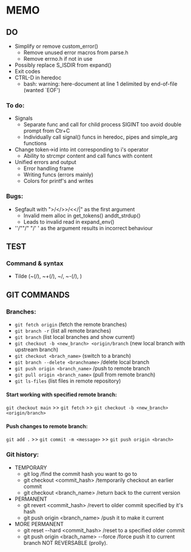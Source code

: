 # MEMO
## DO
* Simplify or remove custom_error()
  * Remove unused error macros from parse.h
  * Remove errno.h if not in use
* Possibly replace S_ISDIR from expand()
* Exit codes
* CTRL-D in heredoc
  * bash: warning: here-document at line 1 delimited by end-of-file (wanted `EOF')

### To do:
* Signals
  * Separate func and call for child process SIGINT too avoid double prompt from Ctr+C
  * Individually call signal() funcs in heredoc, pipes and simple_arg functions
* Change token->id into int corresponding to i's operator
  * Ability to strcmpr content and call funcs with content
* Unified errors and output
  * Error handling frame
  * Writing funcs (errors mainly)
  * Colors for printf's and writes

### Bugs:
* Segfault with ">/</>>/<</|" as the first argument
  * Invalid mem alloc in get_tokens() anddt_strdup()
  * Leads to invalid read in expand_env()
* ''/""/" "/' ' as the argument results in incorrect behaviour

## TEST
### Command & syntax
* Tilde (~(/), ~+(/), ~/, ~-(/), )

## GIT COMMANDS
### Branches:
  * `git fetch origin` (fetch the remote branches)
  * `git branch -r` (list all remote branches)
  * `git branch` (list local branches and show current)
  * `git checkout -b <new_branch> <origin/branch` (new local branch with upstream branch)
  * `git checkout <brach_name>` (switch to a branch)
  * `git branch --delete <branchname>` /delete local branch
  * `git push origin <branch_name>` /push to remote branch
  * `git pull origin <branch_name>` (pull from remote branch)
  * `git ls-files` (list files in remote repository)
#### Start working with specified remote branch:
`git checkout main` >> `git fetch` >> `git checkout -b <new_branch> <origin/branch>`
####  Push changes to remote branch:
`git add .` >> `git commit -m <message>` >> `git push origin <branch>`


### Git history:
* TEMPORARY
  * git log /find the commit hash you want to go to
  * git checkout <commit_hash> /temporarily checkout an earlier commit
  * git checkout <branch_name> /return back to the current version
* PERMANENT
  * git revert <commit_hash> /revert to older commit specified by it's hash
  * git push origin <branch_name> /push it to make it current
* MORE PERMANENT
  * git reset --hard <commit_hash> /reset to a specified older commit
  * git push origin <brach_name> --force /force push it to current branch NOT REVERSABLE (prolly).
